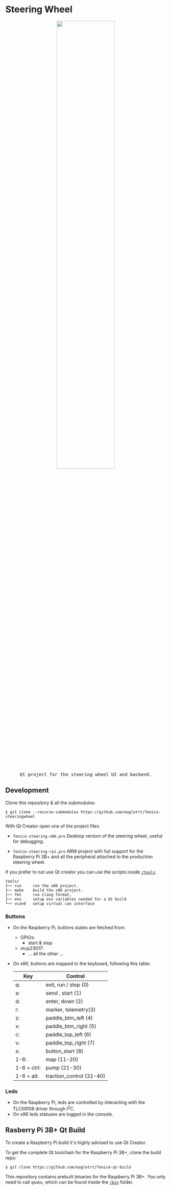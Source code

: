 # Steering Wheel 

<p align="center">
   <img width="60%" src="https://i.imgur.com/DnmX57U.png">
</p>
<p align="center">
   <kbd>Qt project for the steering wheel UI and backend.</kbd>
</p>

## Development

Clone this repository & all the submodules:

```
$ git clone --recurse-submodules https://github.com/eagletrt/fenice-steeringwheel
```

With Qt Creator open one of the project files:

- `fenice-steering-x86.pro` Desktop version of the steering wheel, useful for debugging.

- `fenice-steering-rpi.pro` ARM project with full support for the Raspberry Pi 3B+ and all the peripheral attached to the production steering wheel.

If you prefer to not use Qt creator you can use the scripts inside [`/tools`](./tools):

```
tools/
├── run     run the x86 project.
├── make    build the x86 project.
├── fmt     run clang format.
├── env     setup env variables needed for a Qt build
└── vcan0   setup virtual can interface
```

### Buttons

- On the Raspberry Pi, buttons states are fetched from:
   - GPIOs:
      - start & stop
   - mcp23017:
      - ... all the other ...

- On x86, buttons are mapped to the keyboard, following this table:

   Key           |Control
   --------------|------------------------
   q:            |exit, run / stop (0)
   a:            |send , start     (1)
   d:            |enter, down      (2)
   r:            |marker, telemetry(3)
   z:            |paddle_btm_left  (4)
   x:            |paddle_btm_right (5)
   c:            |paddle_top_left  (6)
   v:            |paddle_top_right (7)
   s:            |button_start     (8)
   1-6:          |map              (11-20)
   1-6 + ctrl:   |pump             (21-30)
   1-6 + alt:    |traction_control (31-40)


### Leds

- On the Raspberry Pi, leds are controlled by interacting with the TLC59108 
driver through I<sup>2</sup>C.
- On x86 leds statuses are logged in the console.

## Rasberry Pi 3B+ Qt Build

To create a Raspberry Pi build it's highly advised to use Qt Creator.

To get the complete Qt toolchain for the Raspberry Pi 3B+, clone the build repo:

```
$ git clone https://github.com/eagletrt/fenice-qt-build
```

This repository contains prebuilt binaries for the Raspberry Pi 3B+. You only 
need to call `qmake`, which can be found inside the 
[`/bin`](https://github.com/eagletrt/fenice-qt-build/tree/master/bin) folder.
